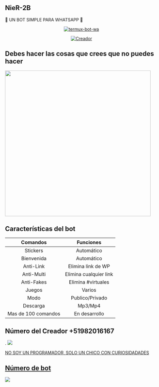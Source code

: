 ## NieR-2B
💜 UN BOT SIMPLE PARA WHATSAPP 💜

<p align="center">
<a href="#"><img title="termux-bot-wa" src="https://img.shields.io/badge/-TERMUX--BOT--WHATSAPP-green?colorA=%23ff0000&colorB=%23017e40&style=for-the-badge"></a>
</p>
<p align="center">
<a href="https://github.com/Nya12G"><img title="Creador" src="https://img.shields.io/badge/Creador-Andre_2B-blue?style=for-the-badge&logo=github"></a>
</p>

## Debes hacer las cosas que crees que no puedes hacer


<img src="https://thumbs.gfycat.com/DeafeningFragrantGraywolf.webp" width="480px">
 <P align="center">

## Características del bot 
|  Comandos  |                                           Funciones |
| :---------------------------------------------: | :-----------: |
| Stickers|Automático|
| Bienvenida|Automático |
| Anti-Link|Elimina link de WP|
|Anti-Multi|Elimina cualquier link|
| Anti-Fakes|Elimina #virtuales|
| Juegos|Varios|
| Modo|Publico/Privado|
| Descarga|Mp3/Mp4|
| Mas de 100 comandos|En desarrollo|
 
## Número del Creador +51982016167 
.
<a href="https://wa.me/51982016167?text=Wenas...+"><img src="https://img.shields.io/badge/WhatsApp-25D366?style=for-the-badge&logo=whatsapp&logoColor=white" />

NO SOY UN PROGRAMADOR, SOLO UN CHICO CON CURIOSIDADADES

## Número de bot 

<a href="https://wa.me/51982016167?text=Wenas...+"><img src="https://img.shields.io/badge/WhatsApp-25D366?style=for-the-badge&logo=whatsapp&logoColor=white" />
